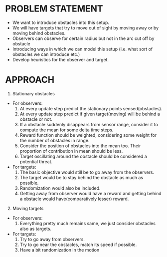 PROBLEM STATEMENT
=================
+ We want to introduce obstacles into this setup.
+ We will have targets that try to move out of sight by moving away or by moving behind obstacles.
+ Observers can observe for certain radius but not in the arc cut off by obstacle
+ Introducing ways in which we can model this setup (i.e. what sort of obstacles we can introduce etc.)
+ Develop heuristics for the observer and target.

APPROACH
========
1. Stationary obstacles
  + For observers:
	1. At every update step predict the stationary points sensed(obstacles).
	2. At every update step predict if given target(moving) will be behind a obstacle or not.
	3. If a obstacle suddenly disappears from sensor range, consider it to compute the mean for some delta time steps.
	4. Reward function should be weighted, considering some weight for the number of obstacles in range.
	5. Consider the position of obstacles into the mean too. Their proportion of contribution in mean should be less.
	6. Target oscillating around the obstacle should be considered a potential threat.
  + For targets:
	1. The basic objective would still be to go away from the observers.
	2. The target would be to stay behind the obstacle as much as possible.
	3. Randomization would also be included.
	4. Getting away from observer would have a reward and getting behind a obstacle would have(comparatively lesser) reward.
2. Moving targets
  + For observers:
	1. Everything pretty much remains same, we just consider obstacles also as targets.
  + For targets:
	1. Try to go away from observers.
	2. Try to go near the obstacles, match its speed if possible.
	3. Have a bit randomization in the motion
